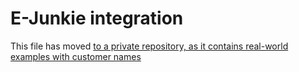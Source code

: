 # E-Junkie integration

This file has moved [to a private repository, as it contains real-world examples with customer names](https://github.com/imazen/lucrasoft/blob/master/ejunkie.md)

